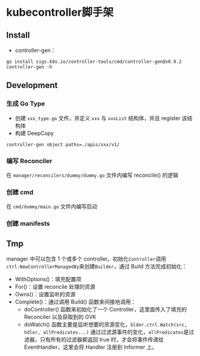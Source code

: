 # kubecontroller脚手架

## Install

- controller-gen：
```shell
go install sigs.k8s.io/controller-tools/cmd/controller-gen@v0.9.2
controller-gen -h 
```

## Development

### 生成 Go Type

- 创建 `xxx_type.go` 文件，并定义 `xxx` 与 `xxxList` 结构体，并且 register 该结构体
- 构建 DeepCopy
```shell
controller-gen object paths=./apis/xxx/v1/
```

### 编写 Reconciler

在 `manager/reconcilers/dummy/dummy.go` 文件内编写 reconcile() 的逻辑

### 创建 cmd

在 `cmd/dummy/main.go` 文件内编写启动

### 创建 manifests





## Tmp

manager 中可以包含 1 个或多个 controller。初始化`Controller`调用`ctrl.NewControllerManagedBy`来创建`Builder`，通过 Build 方法完成初始化：

- WithOptions()：填充配置项
- For()：设置 reconcile 处理的资源
- Owns()：设置监听的资源
- Complete()：通过调用 Build() 函数来间接地调用：
  - doController() 函数来初始化了一个 Controller，这里面传入了填充的 Reconciler 以及获取到的 GVK
  - doWatch() 函数主要是监听想要的资源变化，`blder.ctrl.Watch(src, hdler, allPredicates...)` 通过过滤源事件的变化，`allPredicates`是过滤器，只有所有的过滤器都返回 true 时，才会将事件传递给 EventHandler，这里会将 Handler 注册到 Informer 上。